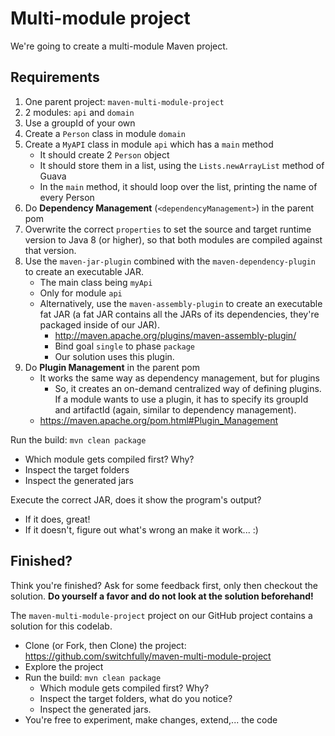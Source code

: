 # Multi-module project

We're going to create a multi-module Maven project.

## Requirements

1. One parent project: `maven-multi-module-project`
2. 2 modules: `api` and `domain`
3. Use a groupId of your own
4. Create a `Person` class in module `domain`
5. Create a `MyAPI` class in module `api` which has a `main` method
    - It should create 2 `Person` object
    - It should store them in a list, using the `Lists.newArrayList` method of Guava
    - In the `main` method, it should loop over the list, printing the name of every Person
6. Do **Dependency Management** (`<dependencyManagement>`) in the parent pom
7. Overwrite the correct `properties` to set the source and target runtime version to Java 8 (or higher), so that both modules are compiled against that version. 
8. Use the `maven-jar-plugin` combined with the `maven-dependency-plugin` to create an executable JAR.
    - The main class being `myApi`
    -  Only for module `api`
    - Alternatively, use the `maven-assembly-plugin` to create an executable fat JAR (a fat JAR contains all the JARs of its dependencies, they're packaged inside of our JAR).
        - http://maven.apache.org/plugins/maven-assembly-plugin/
        - Bind goal `single` to phase `package`
        - Our solution uses this plugin.
9. Do **Plugin Management** in the parent pom
    - It works the same way as dependency management, but for plugins
        - So, it creates an on-demand centralized way of defining plugins. 
        If a module wants to use a plugin, it has to specify its groupId and artifactId (again, similar to dependency management).
    - https://maven.apache.org/pom.html#Plugin_Management
    
Run the build: `mvn clean package`
- Which module gets compiled first? Why?
- Inspect the target folders
- Inspect the generated jars

Execute the correct JAR, does it show the program's output?
- If it does, great!
- If it doesn't, figure out what's wrong an make it work... :)

## Finished?

Think you're finished? Ask for some feedback first, only then checkout the solution.
**Do yourself a favor and do not look at the solution beforehand!**
 
The `maven-multi-module-project` project on our GitHub project contains a solution for this codelab.
- Clone (or Fork, then Clone) the project: https://github.com/switchfully/maven-multi-module-project
- Explore the project
- Run the build: `mvn clean package`
    - Which module gets compiled first? Why?
    - Inspect the target folders, what do you notice?
    - Inspect the generated jars.
- You're free to experiment, make changes, extend,... the code
